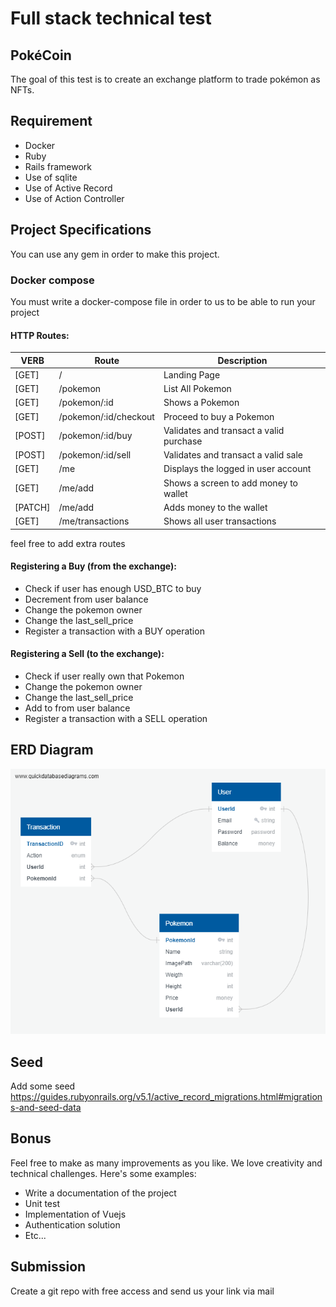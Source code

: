 # Full stack technical test 

## PokéCoin
The goal of this test is to create an exchange platform to trade pokémon as NFTs.

## Requirement
- Docker
- Ruby
- Rails framework
- Use of sqlite
- Use of Active Record
- Use of Action Controller

## Project Specifications
You can use any gem in order to make this project.

### Docker compose
You must write a docker-compose file in order to us to be able to run your project

#### HTTP Routes:
| **VERB** | **Route**             | **Description**                         |
|----------|-----------------------|-----------------------------------------|
| [GET]    | /                     | Landing Page                            |
| [GET]    | /pokemon              | List All Pokemon                        |
| [GET]    | /pokemon/:id          | Shows a Pokemon                         |
| [GET]    | /pokemon/:id/checkout | Proceed to buy a Pokemon                |
| [POST]   | /pokemon/:id/buy      | Validates and transact a valid purchase |
| [POST]   | /pokemon/:id/sell     | Validates and transact a valid sale     |
| [GET]    | /me                   | Displays the logged in user account     |
| [GET]    | /me/add               | Shows a screen to add money to wallet   |
| [PATCH]  | /me/add               | Adds money to the wallet                |
| [GET]    | /me/transactions      | Shows all user transactions             |

feel free to add extra routes

#### Registering a Buy (from the exchange):
- Check if user has enough USD_BTC to buy
- Decrement from user balance
- Change the pokemon owner
- Change the last_sell_price
- Register a transaction with a BUY operation

#### Registering a Sell (to the exchange):
- Check if user really own that Pokemon
- Change the pokemon owner
- Change the last_sell_price
- Add to from user balance
- Register a transaction with a SELL operation

## ERD Diagram
![QuickDBD-Free Diagram](./erd.png)

## Seed
Add some seed https://guides.rubyonrails.org/v5.1/active_record_migrations.html#migrations-and-seed-data

## Bonus
Feel free to make as many improvements as you like.
We love creativity and technical challenges.
Here's some examples:
- Write a documentation of the project
- Unit test
- Implementation of Vuejs
- Authentication solution
- Etc...

## Submission
Create a git repo with free access and send us your link via mail
